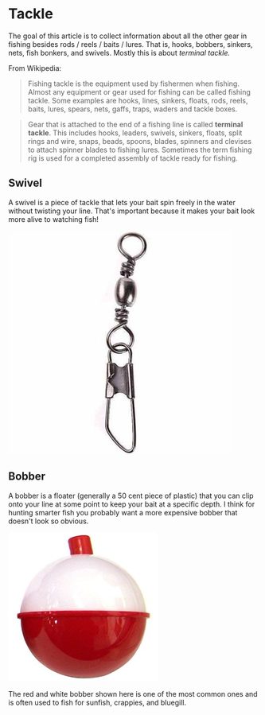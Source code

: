 # Tackle

The goal of this article is to collect information about all the other gear
in fishing besides rods / reels / baits / lures. That is, hooks, bobbers,
sinkers, nets, fish bonkers, and swivels. Mostly this is about _terminal
tackle._

From Wikipedia: 

> Fishing tackle is the equipment used by fishermen when fishing.
> Almost any equipment or gear used for fishing can be called fishing tackle.
> Some examples are hooks, lines, sinkers, floats, rods, reels, baits, lures,
> spears, nets, gaffs, traps, waders and tackle boxes.

> Gear that is attached to the end of a fishing line is called __terminal tackle__.
> This includes hooks, leaders, swivels, sinkers, floats, split rings and wire,
> snaps, beads, spoons, blades, spinners and clevises to attach spinner blades to
> fishing lures. Sometimes the term fishing rig is used for a completed assembly
> of tackle ready for fishing.

## Swivel

A swivel is a piece of tackle that lets your bait spin freely in the water without
twisting your line. That's important because it makes your bait look more alive to
watching fish!

![What a swivel looks like](./img/swivel.jpg)

## Bobber

A bobber is a floater (generally a 50 cent piece of plastic) that you can clip onto your
line at some point to keep your bait at a specific depth. I think for hunting smarter fish
you probably want a more expensive bobber that doesn't look so obvious.

![What a common bobber looks like](./img/red_white_bobber.jpg)

The red and white bobber shown here is one of the most common ones and is often used to fish
for sunfish, crappies, and bluegill.
